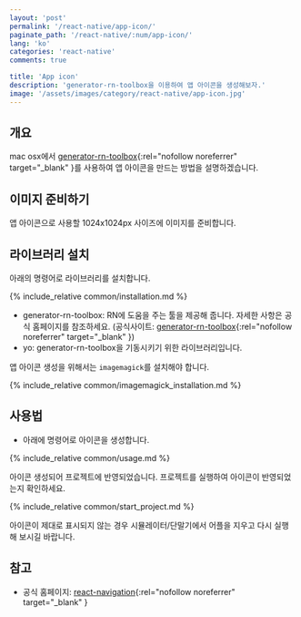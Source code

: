 ```yaml
---
layout: 'post'
permalink: '/react-native/app-icon/'
paginate_path: '/react-native/:num/app-icon/'
lang: 'ko'
categories: 'react-native'
comments: true

title: 'App icon'
description: 'generator-rn-toolbox을 이용하여 앱 아이콘을 생성해보자.'
image: '/assets/images/category/react-native/app-icon.jpg'
---
```



## 개요
mac osx에서 [generator-rn-toolbox](https://github.com/bamlab/generator-rn-toolbox){:rel="nofollow noreferrer" target="_blank" }를 사용하여 앱 아이콘을 만드는 방법을 설명하겠습니다.

## 이미지 준비하기
앱 아이콘으로 사용할 1024x1024px 사이즈에 이미지를 준비합니다.

## 라이브러리 설치
아래의 명령어로 라이브러리를 설치합니다.

{% include_relative common/installation.md %}

- generator-rn-toolbox: RN에 도움을 주는 툴을 제공해 줍니다. 자세한 사항은 공식 홈페이지를 참조하세요. (공식사이트: [generator-rn-toolbox](https://github.com/bamlab/generator-rn-toolbox){:rel="nofollow noreferrer" target="_blank" })
- yo: generator-rn-toolbox을 기동시키기 위한 라이브러리입니다.

앱 아이콘 생성을 위해서는 ```imagemagick```를 설치해야 합니다.

{% include_relative common/imagemagick_installation.md %}

## 사용법
- 아래에 명령어로 아이콘을 생성합니다.

{% include_relative common/usage.md %}

아이콘 생성되어 프로젝트에 반영되었습니다. 프로젝트를 실행하여 아이콘이 반영되었는지 확인하세요.

{% include_relative common/start_project.md %}

아이콘이 제대로 표시되지 않는 경우 시뮬레이터/단말기에서 어플을 지우고 다시 실행해 보시길 바랍니다.

## 참고
- 공식 홈페이지: [react-navigation](https://reactnavigation.org/){:rel="nofollow noreferrer" target="_blank" }